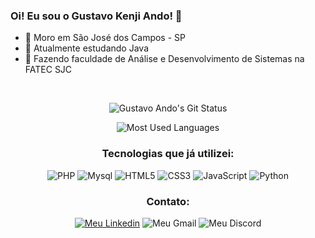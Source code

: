 ### Oi! Eu sou o Gustavo Kenji Ando! 🐝

- 📌 Moro em São José dos Campos - SP
- 📖 Atualmente estudando Java
- 🏢 Fazendo faculdade de Análise e Desenvolvimento de Sistemas na FATEC SJC

</br>
<p align="center">
   <img alt="Gustavo Ando's Git Status" src="https://github-readme-stats.vercel.app/api?username=GustavoAndo&show_icons=true&theme=gotham">
</p>
<p align="center">
   <img alt="Most Used Languages" src="https://github-readme-stats.vercel.app/api/top-langs/?username=GustavoAndo&layout=compact">
</p>

<h3 align="center">Tecnologias que já utilizei:</h3>
<p align="center">
     <img alt="PHP" src="https://img.shields.io/badge/PHP-777BB4?style=for-the-badge&logo=php&logoColor=white">
     <img alt="Mysql" src="https://img.shields.io/badge/MySQL-00000F?style=for-the-badge&logo=mysql&logoColor=white">
     <img alt="HTML5" src="https://img.shields.io/badge/HTML5-E34F26?style=for-the-badge&logo=html5&logoColor=white">
     <img alt="CSS3" src="https://img.shields.io/badge/CSS3-1572B6?style=for-the-badge&logo=css3&logoColor=white">
     <img alt="JavaScript" src="https://img.shields.io/badge/JavaScript-F7DF1E?style=for-the-badge&logo=javascript&logoColor=black">
     <img alt="Python" src="https://img.shields.io/badge/Python-14354C?style=for-the-badge&logo=python&logoColor=white">
</p>

<h3 align="center">Contato:</h3>
<p align="center">
  <a href="https://www.linkedin.com/in/gustavo-ando-054414209/"><img alt="Meu Linkedin" src="https://img.shields.io/badge/LinkedIn-0077B5?style=for-the-badge&logo=linkedin&logoColor=white"></a>
  <a><img alt="Meu Gmail" src="https://img.shields.io/badge/Gmail-D14836?style=for-the-badge&logo=gmail&logoColor=white"></a>
  <a><img alt="Meu Discord" src="https://img.shields.io/badge/Discord-7289DA?style=for-the-badge&logo=discord&logoColor=white"></a>
</p>
